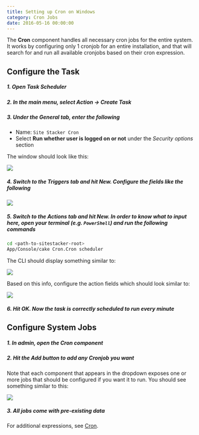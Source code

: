 ```yaml
---
title: Setting up Cron on Windows
category: Cron Jobs
date: 2016-05-16 00:00:00
---
```


The **Cron** component handles all necessary cron jobs for the entire system. It works by configuring only 1 cronjob for an entire installation, and that will search for and run all available cronjobs based on their cron expression.

## Configure the Task

##### 1. Open **Task Scheduler**

##### 2. In the main menu, select *Action* -> *Create Task*

##### 3. Under the General tab, enter the following

- Name: `Site Stacker Cron`
- Select **Run whether user is logged on or not** under the *Security options* section

The window should look like this:

![](https://git.sitestacker.com/sitestacker/docs/uploads/4096d10520522e430e8eda93a217b6c2/create-task-general.png)

##### 4. Switch to the Triggers tab and hit New. Configure the fields like the following

![](https://git.sitestacker.com/sitestacker/docs/uploads/73074ea46759dce1137930df7d222064/create-task-triggers.png)

##### 5. Switch to the Actions tab and hit New. In order to know what to input here, open your terminal (e.g. `PowerShell`) and run the following commands

```sh
cd <path-to-sitestacker-root>
App/Console/cake Cron.Cron scheduler
```

The CLI should display something similar to:

![](https://git.sitestacker.com/sitestacker/docs/uploads/c7c0dbd73be479a94cba3c5a58ccc685/create-task-cmd.png)  

Based on this info, configure the action fields which should look similar to:

![](https://git.sitestacker.com/sitestacker/docs/uploads/dd53e6d746dd08deae92b5bd74883425/create-task-actions.png)

##### 6. Hit OK. Now the task is correctly scheduled to run *every minute*

## Configure System Jobs

##### 1. In admin, open the *Cron* component

##### 2. Hit the Add button to add any Cronjob you want

Note that each component that appears in the dropdown exposes one or more jobs that should be configured if you want it to run. You should see something similar to this:

![](https://git.sitestacker.com/sitestacker/docs/uploads/a6c22bae8f5a736cbdc470ea0d6d2ffe/cron-add-jobs.png)

##### 3. All jobs come with pre-existing data

For additional expressions, see [Cron](http://en.wikipedia.org/wiki/Cron).
